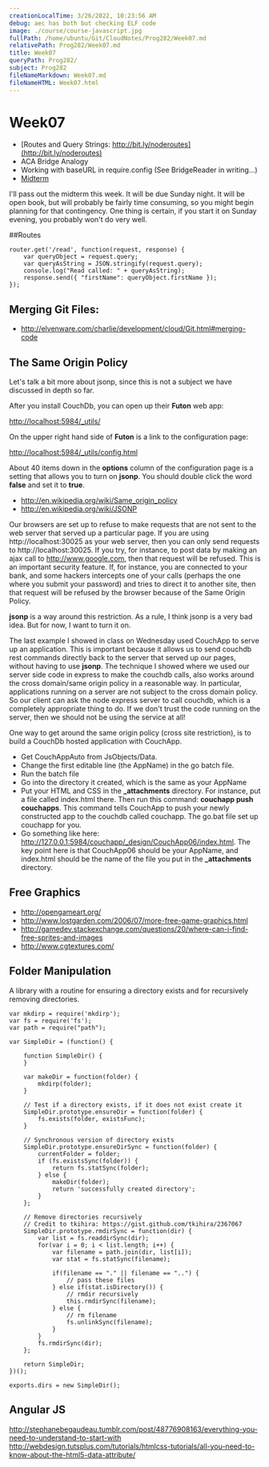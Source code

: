 ```yaml
---
creationLocalTime: 3/26/2022, 10:23:56 AM
debug: aec has both but checking ELF code
image: ./course/course-javascript.jpg
fullPath: /home/ubuntu/Git/CloudNotes/Prog282/Week07.md
relativePath: Prog282/Week07.md
title: Week07
queryPath: Prog282/
subject: Prog282
fileNameMarkdown: Week07.md
fileNameHTML: Week07.html
---
```



<!-- toc -->
<!-- tocstop -->

Week07
======

- [Routes and Query Strings: http://bit.ly/noderoutes](http://bit.ly/noderoutes)
- ACA Bridge Analogy
- Working with baseURL in require.config (See BridgeReader in writing...)
- [Midterm][midterm]

I'll pass out the midterm this week. It will be due Sunday night. It will be open book, but will probably
be fairly time consuming, so you might begin planning for that contingency. One thing is certain, if you start it on Sunday evening, you probably won't do very well.

[midterm]: http://www.elvenware.com/charlie/books/CloudNotes/Assignments/Prog282Midterm2014.html

##Routes

    router.get('/read', function(request, response) {
        var queryObject = request.query;
        var queryAsString = JSON.stringify(request.query);
        console.log("Read called: " + queryAsString);
        response.send({ "firstName": queryObject.firstName });
    });

Merging Git Files:
------------------

- <http://elvenware.com/charlie/development/cloud/Git.html#merging-code>


The Same Origin Policy
----------------------

Let's talk a bit more about jsonp, since this is not a subject we have discussed
in depth so far.

After you install CouchDb, you can open up their ﻿**Futon** ﻿web app:

<http://localhost:5984/_utils/>

On the upper right hand side of **﻿Futon**﻿ is a link to the configuration page:

<http://localhost:5984/_utils/config.html>

About 40 items down in the **﻿options**﻿ column of the configuration page is a 
setting that allows you to turn on **jsonp**. You should double click the word 
**﻿false**﻿ and set it to **﻿true**﻿. 

- <http://en.wikipedia.org/wiki/Same_origin_policy>
- <http://en.wikipedia.org/wiki/JSONP>

Our browsers are set up to refuse to make requests that are not sent to the 
web server that served up a particular page. If you are using 
http://localhost:30025 as your web server, then you can only send requests 
to http://localhost:30025. If you try, for instance, to post data by making 
an ajax call to http://www.google.com, then that request will be refused. 
This is an important security feature. If, for instance, you are connected 
to your bank, and some hackers intercepts one of your calls (perhaps the one 
where you submit your password) and tries to direct it to another site, then 
that request will be refused by the browser because of the Same Origin Policy. 

**jsonp** is a way around this restriction. As a rule, I think jsonp is a 
very bad idea. But for now, I want to turn it on. 

The last example I showed in class on Wednesday used CouchApp to serve up an 
application. This is important because it allows us to send couchdb rest 
commands directly back to the server that served up our pages, without 
having to use **jsonp**. The technique I showed where we used our server side 
code in express to make the couchdb calls, also works around the cross 
domain/same origin policy in a reasonable way. In particular, applications 
running on a server are not subject to the cross domain policy. So our 
client can ask the node express server to call couchdb, which is a 
completely appropriate thing to do. If we don't trust the code running on 
the server, then we should not be using the service at all!

One way to get around the same origin policy (cross site restriction), 
is to build a CouchDb hosted application with CouchApp.

- Get CouchAppAuto from JsObjects/Data.
- Change the first editable line (the AppName) in the go batch file.
- Run the batch file
- Go into the directory it created, which is the same as your AppName
- Put your HTML and CSS in the **_attachments** directory. For instance, put
a file called index.html there. Then run this command: **couchapp push couchapps**. 
This command tells CouchApp to push your newly constructed app to the couchdb 
called couchapp. The go.bat file set up couchapp for you.
- Go something like here: http://127.0.0.1:5984/couchapp/_design/CouchApp06/index.html.
The key point here is that CouchApp06 should be your AppName, and index.html
should be the name of the file you put in the **_attachments** directory.




Free Graphics
-------------

- <http://opengameart.org/>
- <http://www.lostgarden.com/2006/07/more-free-game-graphics.html>
- <http://gamedev.stackexchange.com/questions/20/where-can-i-find-free-sprites-and-images>
- <http://www.cgtextures.com/>


Folder Manipulation
-------------------

A library with a routine for ensuring a directory exists and for
recursively removing directories.

```
var mkdirp = require('mkdirp');
var fs = require('fs');
var path = require("path");

var SimpleDir = (function() {

	function SimpleDir() {
	}
	
	var makeDir = function(folder) {
		mkdirp(folder);
	}
	
	// Test if a directory exists, if it does not exist create it
	SimpleDir.prototype.ensureDir = function(folder) {
		fs.exists(folder, existsFunc);
	}
	
	// Synchronous version of directory exists
	SimpleDir.prototype.ensureDirSync = function(folder) {
		currentFolder = folder;
		if (fs.existsSync(folder)) {
			return fs.statSync(folder);
		} else {
			makeDir(folder);
			return 'successfully created directory';
		}		
	};

	// Remove directories recursively
	// Credit to tkihira: https://gist.github.com/tkihira/2367067
	SimpleDir.prototype.rmdirSync = function(dir) {
		var list = fs.readdirSync(dir);
		for(var i = 0; i < list.length; i++) {
			var filename = path.join(dir, list[i]);
			var stat = fs.statSync(filename);
			
			if(filename == "." || filename == "..") {
				// pass these files
			} else if(stat.isDirectory()) {
				// rmdir recursively
				this.rmdirSync(filename);
			} else {
				// rm filename
				fs.unlinkSync(filename);
			}
		}
		fs.rmdirSync(dir);
	};
		
	return SimpleDir;
})();

exports.dirs = new SimpleDir();
```

Angular JS
----------

<http://stephanebegaudeau.tumblr.com/post/48776908163/everything-you-need-to-understand-to-start-with>
<http://webdesign.tutsplus.com/tutorials/htmlcss-tutorials/all-you-need-to-know-about-the-html5-data-attribute/>



